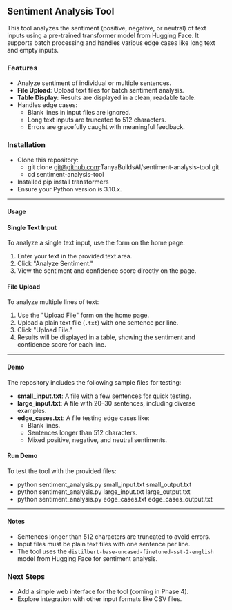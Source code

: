 ## Sentiment Analysis Tool
This tool analyzes the sentiment (positive, negative, or neutral) of text inputs using a pre-trained transformer model from Hugging Face. It supports batch processing and handles various edge cases like long text and empty inputs.

### Features
- Analyze sentiment of individual or multiple sentences.
- **File Upload**: Upload text files for batch sentiment analysis.
- **Table Display**: Results are displayed in a clean, readable table.
- Handles edge cases:
  - Blank lines in input files are ignored.
  - Long text inputs are truncated to 512 characters.
  - Errors are gracefully caught with meaningful feedback.

### Installation
- Clone this repository:
  - git clone git@github.com:TanyaBuildsAI/sentiment-analysis-tool.git
  - cd sentiment-analysis-tool    
- Installed pip install transformers
- Ensure your Python version is 3.10.x.
---

#### Usage
#### Single Text Input
To analyze a single text input, use the form on the home page:
1. Enter your text in the provided text area.
2. Click "Analyze Sentiment."
3. View the sentiment and confidence score directly on the page.
#### File Upload
To analyze multiple lines of text:
1. Use the "Upload File" form on the home page.
2. Upload a plain text file (`.txt`) with one sentence per line.
3. Click "Upload File."
4. Results will be displayed in a table, showing the sentiment and confidence score for each line.
---

#### Demo
The repository includes the following sample files for testing:
- **small_input.txt**: A file with a few sentences for quick testing.
- **large_input.txt**: A file with 20–30 sentences, including diverse examples.
- **edge_cases.txt**: A file testing edge cases like:
  - Blank lines.
  - Sentences longer than 512 characters.
  - Mixed positive, negative, and neutral sentiments.

#### **Run Demo**
To test the tool with the provided files:

- python sentiment_analysis.py small_input.txt small_output.txt
- python sentiment_analysis.py large_input.txt large_output.txt
- python sentiment_analysis.py edge_cases.txt edge_cases_output.txt


---

#### Notes
- Sentences longer than 512 characters are truncated to avoid errors.
- Input files must be plain text files with one sentence per line.
- The tool uses the `distilbert-base-uncased-finetuned-sst-2-english` model from Hugging Face for sentiment analysis.

### Next Steps
- Add a simple web interface for the tool (coming in Phase 4).
- Explore integration with other input formats like CSV files.

